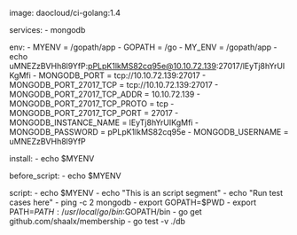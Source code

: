 image: daocloud/ci-golang:1.4

services:
    - mongodb

env:
    - MYENV = /gopath/app
    - GOPATH = /go
    - MY_ENV = /gopath/app
    - echo uMNEZzBVHh8l9YfP:pPLpK1lkMS82cq95e@10.10.72.139:27017/lEyTj8hYrUIKgMfi
    - MONGODB_PORT = tcp://10.10.72.139:27017
    - MONGODB_PORT_27017_TCP = tcp://10.10.72.139:27017
    - MONGODB_PORT_27017_TCP_ADDR = 10.10.72.139
    - MONGODB_PORT_27017_TCP_PROTO = tcp
    - MONGODB_PORT_27017_TCP_PORT = 27017
    - MONGODB_INSTANCE_NAME = lEyTj8hYrUIKgMfi
    - MONGODB_PASSWORD = pPLpK1lkMS82cq95e
    - MONGODB_USERNAME = uMNEZzBVHh8l9YfP

install:
    - echo $MYENV

before_script:
    - echo $MYENV

script:
    - echo $MYENV
    - echo "This is an script segment"
    - echo "Run test cases here"
    - ping -c 2 mongodb
    - export GOPATH=$PWD
    - export PATH=$PATH:/usr/local/go/bin:$GOPATH/bin
    - go get github.com/shaalx/membership
    - go test -v ./db
